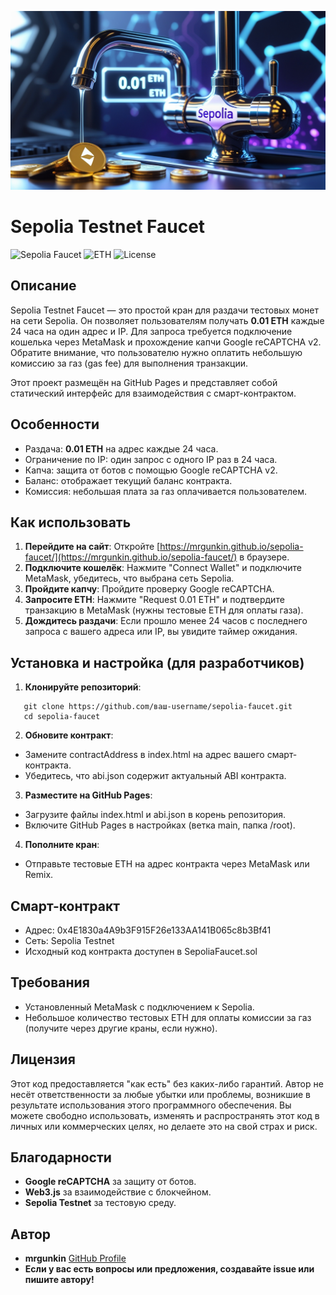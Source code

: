 ![Sepolia Faucet](faucet.jpg)

# Sepolia Testnet Faucet

![Sepolia Faucet](https://img.shields.io/badge/Network-Sepolia-blue) ![ETH](https://img.shields.io/badge/ETH-0.01-green) ![License](https://img.shields.io/badge/License-MIT-yellow)

## Описание
Sepolia Testnet Faucet — это простой кран для раздачи тестовых монет на сети Sepolia. Он позволяет пользователям получать **0.01 ETH** каждые 24 часа на один адрес и IP. Для запроса требуется подключение кошелька через MetaMask и прохождение капчи Google reCAPTCHA v2. Обратите внимание, что пользователю нужно оплатить небольшую комиссию за газ (gas fee) для выполнения транзакции.

Этот проект размещён на GitHub Pages и представляет собой статический интерфейс для взаимодействия с смарт-контрактом.

## Особенности
- Раздача: **0.01 ETH** на адрес каждые 24 часа.
- Ограничение по IP: один запрос с одного IP раз в 24 часа.
- Капча: защита от ботов с помощью Google reCAPTCHA v2.
- Баланс: отображает текущий баланс контракта.
- Комиссия: небольшая плата за газ оплачивается пользователем.

## Как использовать
1. **Перейдите на сайт**: Откройте [https://mrgunkin.github.io/sepolia-faucet/](https://mrgunkin.github.io/sepolia-faucet/) в браузере.
2. **Подключите кошелёк**: Нажмите "Connect Wallet" и подключите MetaMask, убедитесь, что выбрана сеть Sepolia.
3. **Пройдите капчу**: Пройдите проверку Google reCAPTCHA.
4. **Запросите ETH**: Нажмите "Request 0.01 ETH" и подтвердите транзакцию в MetaMask (нужны тестовые ETH для оплаты газа).
5. **Дождитесь раздачи**: Если прошло менее 24 часов с последнего запроса с вашего адреса или IP, вы увидите таймер ожидания.

## Установка и настройка (для разработчиков)
1. **Клонируйте репозиторий**:
````
   git clone https://github.com/ваш-username/sepolia-faucet.git
   cd sepolia-faucet
````
2. **Обновите контракт**:
- Замените contractAddress в index.html на адрес вашего смарт-контракта.
- Убедитесь, что abi.json содержит актуальный ABI контракта.

3. **Разместите на GitHub Pages**:
- Загрузите файлы index.html и abi.json в корень репозитория.
- Включите GitHub Pages в настройках (ветка main, папка /root).

4. **Пополните кран**:
- Отправьте тестовые ETH на адрес контракта через MetaMask или Remix.

## Смарт-контракт
- Адрес: 0x4E1830a4A9b3F915F26e133AA141B065c8b3Bf41
- Сеть: Sepolia Testnet
- Исходный код контракта доступен в SepoliaFaucet.sol

## Требования
- Установленный MetaMask с подключением к Sepolia.
- Небольшое количество тестовых ETH для оплаты комиссии за газ (получите через другие краны, если нужно).

## Лицензия
Этот код предоставляется "как есть" без каких-либо гарантий. Автор не несёт ответственности за любые убытки или проблемы, возникшие в результате использования этого программного обеспечения. Вы можете свободно использовать, изменять и распространять этот код в личных или коммерческих целях, но делаете это на свой страх и риск.

## Благодарности
- **Google reCAPTCHA** за защиту от ботов.
- **Web3.js** за взаимодействие с блокчейном.
- **Sepolia Testnet** за тестовую среду.

## Автор
- **mrgunkin**  [GitHub Profile](https://github.com/mrgunkin)
- **Если у вас есть вопросы или предложения, создавайте issue или пишите автору!**


